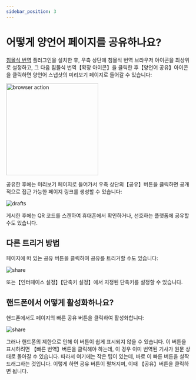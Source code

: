 ```yaml
---
sidebar_position: 3
---
```


# 어떻게 양언어 페이지를 공유하나요?

[침몰식 번역](https://immersivetranslate.com/) 플러그인을 설치한 후, 우측 상단에 침몰식 번역 브라우저 아이콘을 최상위로 설정하고, 그 다음 침몰식 번역【확장 아이콘】을 클릭한 후【양언어 공유】아이콘을 클릭하면 양언어 스냅샷의 미리보기 페이지로 들어갈 수 있습니다:

<img src="https://s.immersivetranslate.com/assets/share-web-page-demo.png" alt="browser action" width="250" />

공유한 후에는 미리보기 페이지로 들어가서 우측 상단의【공유】버튼을 클릭하면 공개적으로 접근 가능한 페이지 링크를 생성할 수 있습니다:

<img src="https://s.immersivetranslate.com/assets/preview.jpeg" alt="drafts" />

게시한 후에는 QR 코드를 스캔하여 휴대폰에서 확인하거나, 선호하는 플랫폼에 공유할 수도 있습니다.

## 다른 트리거 방법

페이지에 떠 있는 공유 버튼을 클릭하여 공유를 트리거할 수도 있습니다:

<img src="https://s.immersivetranslate.com/assets/share-shortcut.jpeg" alt="share" />

또는【인터페이스 설정】【단축키 설정】에서 지정된 단축키를 설정할 수 있습니다.

## 핸드폰에서 어떻게 활성화하나요?

핸드폰에서도 페이지의 빠른 공유 버튼을 클릭하여 활성화합니다:

<img src="https://s.immersivetranslate.com/assets/share-shortcut.jpeg" alt="share" />

그러나 핸드폰의 제한으로 인해 이 버튼이 쉽게 표시되지 않을 수 있습니다. 이 버튼을 표시하려면 【빠른 번역】버튼을 클릭해야 하는데, 이 경우 이미 번역된 기사가 원문 상태로 돌아갈 수 있습니다. 따라서 여기에는 작은 팁이 있는데, 바로 이 빠른 버튼을 살짝 드래그하는 것입니다. 이렇게 하면 공유 버튼이 펼쳐지며, 이때 【공유】버튼을 클릭하면 됩니다.
